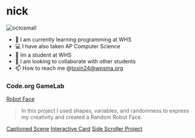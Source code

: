 # nick
![octosmall](https://github.com/LambMan517/nick/assets/146844632/248c8747-89c3-4a7e-8444-d40cd83a6553)
- 🚀 I am currently learning programming at WHS
- 💻 I have also taken AP Computer Science
- 🏫 Im a student at WHS
- 🐫 I am looking to collaborate with other students
- 📫 How to reach me @tosin24@wpsma.org 
### Code.org GameLab
[Robot Face](https://LambMan517.github.io/Robot-/)
> In this project I used shapes, variables, and randomness to express my creativity and created a Random Robot Face.

[Captioned Scene](https://studio.code.org/projects/gamelab/LN0rMV4DiC5tdrl2Hbeae6YYXEsTmZ7LSTXanwuxgek)
[Interactive Card](https://studio.code.org/projects/gamelab/SFPeyv1jAZZf3sFVp1tP5yUk9yQKYvRu0MwDOulv674)
[Side Scroller Project](https://studio.code.org/projects/gamelab/R8cCDk9F7lpfLJ_yyPjq_EIJwM3r9F_8xRTQ49LOTME)
